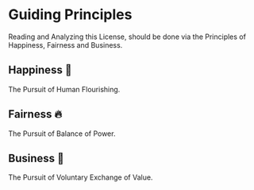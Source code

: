 # Guiding Principles

Reading and Analyzing this License, should be done via the Principles of Happiness, Fairness and Business.

## Happiness 🌊
The Pursuit of Human Flourishing.

## Fairness 🔥
The Pursuit of Balance of Power.

## Business 🌳
The Pursuit of Voluntary Exchange of Value.
